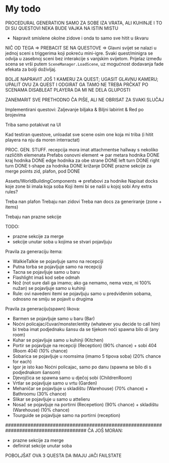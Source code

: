 # My todo
PROCEDURAL GENERATION SAMO ZA SOBE IZA VRATA, ALI KUHINJE I TO DI SU QUESTOVI NEKA BUDE VAJKA NA ISTIN MISTU
- Napravit smislene okolne zidove i onda to samo sve hitit u škvaru  


NIČ OD TEGA => PREBACIT SE NA QUESTOVE => Glavni svijet se nalazi u jednoj sceni s triggerima koji pokreću mini-igre. Svaki quest/minigra se odvija u zasebnoj sceni bez interakcije s vanjskim svijetom. Prijelaz između scena se vrši putem `SceneManager.LoadScene`, uz mogućnost dodavanja fade efekata za bolji doživljaj.


BOLJE NAPRAVIT JOŠ 1 KAMERU ZA QUEST; UGASIT GLAVNU KAMERU; UPALIT OVU ZA QUEST I ODGIRAT GA TAMO
NE TREBA PRČKAT PO SCENAMA
DISABLEAT PLAYERA DA MI NE DELA GLUPOSTI 




ZANEMARIT SVE PRETHODNO ČA PIŠE, ALI NE OBRISAT ZA SVAKI SLUČAJ

Implementirani questovi: Zaljevanje biljaka & Biljni labirint & Red po brojevima

Triba samo potakivat na UI

Kad testiran questove, unloadat sve scene osim one koja mi triba (i hitit playera na nju da moren interractat)



PROC. GEN. STUFF.
recepcija mora imat attachmentse
hallway s nekoliko različitih elemenata
Prefabs
	osnovni element => par metara hodnika DONE
	kraj hodnika DONE 
	edge hodnika za obe strane DONE
	left turn DONE
	right turn DONE 
	t-shape za hodnika DONE
	križanje DONE 
	prazne sekcije za merge points
	zid, plafon, pod DONE

Assets/WorldBuildingComponents => prefabovi za hodnike
Napisat docks koje zone bi imala koja soba 
Koji itemi bi se našli u kojoj sobi
Any extra rules?

Treba nan plafon
Trebaju nan zidovi
Treba nan docs za generiranje (zone + items)

Trebaju nan prazne sekcije


TODO:
- prazne sekcije za merge
- sekcije unutar soba u kojima se stvari pojavljuju

Pravila za generaciju itema:

- WalkieTalkie se pojavljuje samo na recepciji
- Putna torba se pojavljuje samo na recepciji
- Tacna se pojavljuje samo u baru
- Flashlight imaš kod sebe odmah
- Nož (not sure dali ga imamo; ako ga nemamo, nema veze, ni 100% nužan) se pojavljuje samo u kuhinji
- Rule: ovi navedeni itemi se pojavljuju samo u predviđenim sobama, odnosno ne smiju se pojavit u drugima

Pravila za generaciju(spawn) likova:
- Barmen se pojavljuje samo u baru (Bar)
- Noćni policajac/čuvar/monster/entity (whatever you decide to call him) bi treba imat podjednaku šansu da se tijekom noći spawna bilo di (any room)
- Kuhar se pojavljuje samo u kuhinji (Kitchen)
- Portir se pojavljuje na recepciji (Reception) (90% chance) + sobi 404 (Room 404) (10% chance)
- Sobarica se pojavljuje u roomsima (imamo 5 tipova soba) (20% chance for each)
- Igor je isto kao Noćni policajac, samo po danu (spawna se bilo di s podjednakom šansom)
- Djevojčica se spawna samo u dječoj sobi (ChildrenRoom)
- Vrtlar se pojavljuje samo u vrtu (Garden)
- Mehaničar se pojavljuje u skladištu (Warehouse) (70% chance) + Bathroomu (30% chance)
- Slikar se pojavljuje u samo u attelieru
- Nosač se pojavljuje na portirni (Recepetion) (90% chance) + skladištu (Warehouse) (10% chance)
- Tourguide se pojavljuje samo na portirni (reception)

#####################################################################################
ČA JOŠ MORAN:
- prazne sekcije za merge
- definirat sekcije unutar soba

POBOLJŠAT OVA 3 QUESTA DA IMAJU JAČI FAILSTATE


